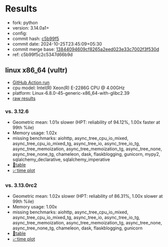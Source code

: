 # Results

- fork: python
- version: 3.14.0a1+
- config: 
- commit hash: [c5b99f5](https://github.com/python/cpython/commit/c5b99f5)
- commit date: 2024-10-25T23:45:09+05:30
- commit merge base: [13844094609cf8265a2eed023e33c7002f3f530d](https://github.com/python/cpython/commit/13844094609cf8265a2eed023e33c7002f3f530d)
- ref: c5b99f5c2c5347d66b9d

## linux x86_64 (vultr)

- [GitHub Action run](https://github.com/facebookexperimental/free-threading-benchmarking/actions/runs/11527223207)
- cpu model: Intel(R) Xeon(R) E-2286G CPU @ 4.00GHz
- platform: Linux-6.8.0-45-generic-x86_64-with-glibc2.39
- [raw results](bm-20241025-vultr-x86_64-python-c5b99f5c2c5347d66b9d-3.14.0a1%2B-c5b99f5.json)

### vs. 3.12.6

- Geometric mean: 1.01x slower (HPT: reliability of 94.12%, 1.00x faster at 99th %ile)
- Memory usage: 1.02x
- missing benchmarks: aiohttp, async_tree_cpu_io_mixed, async_tree_cpu_io_mixed_tg, async_tree_io, async_tree_io_tg, async_tree_memoization, async_tree_memoization_tg, async_tree_none, async_tree_none_tg, chameleon, dask, flaskblogging, gunicorn, mypy2, sqlalchemy_declarative, sqlalchemy_imperative
- [📄table](bm-20241025-vultr-x86_64-python-c5b99f5c2c5347d66b9d-3.14.0a1%2B-c5b99f5-vs-3.12.6.md)
- [📈time plot](bm-20241025-vultr-x86_64-python-c5b99f5c2c5347d66b9d-3.14.0a1%2B-c5b99f5-vs-3.12.6.svg)

### vs. 3.13.0rc2

- Geometric mean: 1.02x slower (HPT: reliability of 86.31%, 1.00x slower at 99th %ile)
- Memory usage: 1.00x
- missing benchmarks: aiohttp, async_tree_cpu_io_mixed, async_tree_cpu_io_mixed_tg, async_tree_io, async_tree_io_tg, async_tree_memoization, async_tree_memoization_tg, async_tree_none, async_tree_none_tg, chameleon, dask, flaskblogging, gunicorn
- [📄table](bm-20241025-vultr-x86_64-python-c5b99f5c2c5347d66b9d-3.14.0a1%2B-c5b99f5-vs-3.13.0rc2.md)
- [📈time plot](bm-20241025-vultr-x86_64-python-c5b99f5c2c5347d66b9d-3.14.0a1%2B-c5b99f5-vs-3.13.0rc2.svg)

